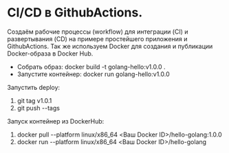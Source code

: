# CI/CD в GithubActions.
Создаём рабочие процессы (workflow) для интеграции (CI) и развертывания (CD) на примере простейшего приложения и GithubActions.
Так же используем Docker для создания и публикации Docker-образа в Docker Hub.


- Собрать образ: docker build -t golang-hello:v1.0.0 .
- Запустите контейнер: docker run golang-hello:v1.0.0

Запустить deploy:
1. git tag v1.0.1
2. git push --tags

Запуск контейнер из DockerHub:
1. docker pull --platform linux/x86_64 <Ваш Docker ID>/hello-golang:1.0.0
2. docker run --platform linux/x86_64 <Ваш Docker ID>/hello-golang

